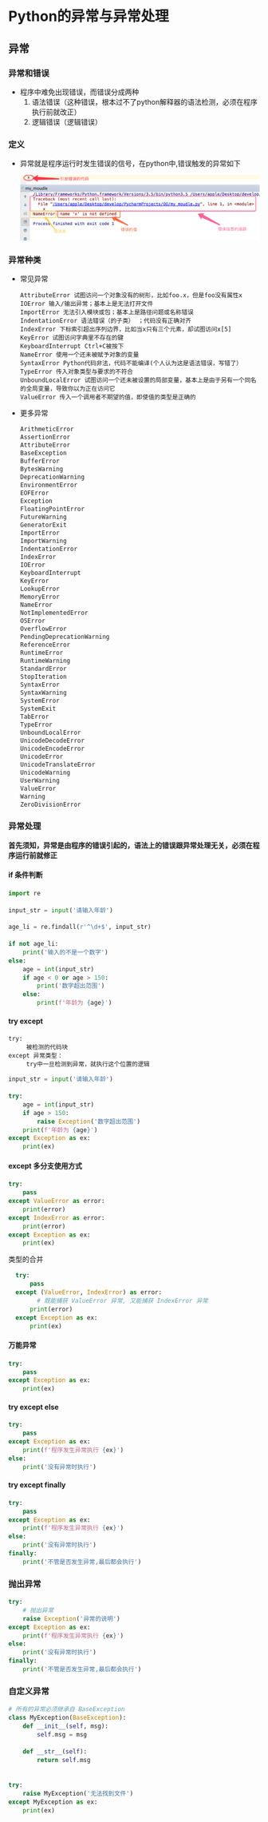 # Python的异常与异常处理

## 异常

### 异常和错误

- 程序中难免出现错误，而错误分成两种
  1. 语法错误（这种错误，根本过不了python解释器的语法检测，必须在程序执行前就改正）
  2. 逻辑错误（逻辑错误）

### 定义

- 异常就是程序运行时发生错误的信号，在python中,错误触发的异常如下

  ![](pics/01.png)

### 异常种类

- 常见异常

  ```
  AttributeError 试图访问一个对象没有的树形，比如foo.x，但是foo没有属性x
  IOError 输入/输出异常；基本上是无法打开文件
  ImportError 无法引入模块或包；基本上是路径问题或名称错误
  IndentationError 语法错误（的子类） ；代码没有正确对齐
  IndexError 下标索引超出序列边界，比如当x只有三个元素，却试图访问x[5]
  KeyError 试图访问字典里不存在的键
  KeyboardInterrupt Ctrl+C被按下
  NameError 使用一个还未被赋予对象的变量
  SyntaxError Python代码非法，代码不能编译(个人认为这是语法错误，写错了）
  TypeError 传入对象类型与要求的不符合
  UnboundLocalError 试图访问一个还未被设置的局部变量，基本上是由于另有一个同名的全局变量，导致你以为正在访问它
  ValueError 传入一个调用者不期望的值，即使值的类型是正确的
  ```

- 更多异常

  ```
  ArithmeticError
  AssertionError
  AttributeError
  BaseException
  BufferError
  BytesWarning
  DeprecationWarning
  EnvironmentError
  EOFError
  Exception
  FloatingPointError
  FutureWarning
  GeneratorExit
  ImportError
  ImportWarning
  IndentationError
  IndexError
  IOError
  KeyboardInterrupt
  KeyError
  LookupError
  MemoryError
  NameError
  NotImplementedError
  OSError
  OverflowError
  PendingDeprecationWarning
  ReferenceError
  RuntimeError
  RuntimeWarning
  StandardError
  StopIteration
  SyntaxError
  SyntaxWarning
  SystemError
  SystemExit
  TabError
  TypeError
  UnboundLocalError
  UnicodeDecodeError
  UnicodeEncodeError
  UnicodeError
  UnicodeTranslateError
  UnicodeWarning
  UserWarning
  ValueError
  Warning
  ZeroDivisionError
  ```

### 异常处理

 **首先须知，异常是由程序的错误引起的，语法上的错误跟异常处理无关，必须在程序运行前就修正**

  #### if 条件判断

  ```python
  import re
  
  input_str = input('请输入年龄')
  
  age_li = re.findall(r'^\d+$', input_str)
  
  if not age_li:
      print('输入的不是一个数字')
  else:
      age = int(input_str)
      if age < 0 or age > 150:
          print('数字超出范围')
      else:
          print(f'年龄为 {age}')
  ```

  #### try except

  ```
  try:
       被检测的代码块
  except 异常类型：
       try中一旦检测到异常，就执行这个位置的逻辑
  ```

  ```python
  input_str = input('请输入年龄')
  
  try:
      age = int(input_str)
      if age > 150:
          raise Exception('数字超出范围')
      print(f'年龄为 {age}')
  except Exception as ex:
      print(ex)
  ```

  #### except 多分支使用方式

  ```python
  try:
      pass
  except ValueError as error:
      print(error)
  except IndexError as error:
      print(error)
  except Exception as ex:
      print(ex)
  ```

类型的合并

```python
  try:
      pass
  except (ValueError, IndexError) as error:
    	# 既能捕获 ValueError 异常, 又能捕获 IndexError 异常
      print(error)
  except Exception as ex:
      print(ex)
```

  #### 万能异常

  ```python
  try:
      pass
  except Exception as ex:
      print(ex)
  ```

  #### try except else

  ```python
  try:
      pass
  except Exception as ex:
      print(f'程序发生异常执行 {ex}')
  else:
      print('没有异常时执行')
  ```

  #### try except finally

  ```python
  try:
      pass
  except Exception as ex:
      print(f'程序发生异常执行 {ex}')
  else:
      print('没有异常时执行')
  finally:
      print('不管是否发生异常,最后都会执行')
  ```

### 抛出异常

```python
try:
    # 抛出异常
    raise Exception('异常的说明')
except Exception as ex:
    print(f'程序发生异常执行 {ex}')
else:
    print('没有异常时执行')
finally:
    print('不管是否发生异常,最后都会执行')
```

### 自定义异常

```python
# 所有的异常必须继承自 BaseException
class MyException(BaseException):
    def __init__(self, msg):
        self.msg = msg

    def __str__(self):
        return self.msg


try:
    raise MyException('无法找到文件')
except MyException as ex:
    print(ex)
```

